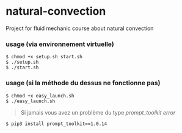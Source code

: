 # natural-convection
Project for fluid mechanic course about natural convection

### usage (via environnement virtuelle)
```
$ chmod +x setup.sh start.sh
$ ./setup.sh
$ ./start.sh
```

### usage (si la méthode du dessus ne fonctionne pas)
```
$ chmod +x easy_launch.sh
$ ./easy_launch.sh
```

> Si jamais vous avez un problème du type _prompt\_toolkit error_
```
$ pip3 install prompt_toolkit==1.0.14
```